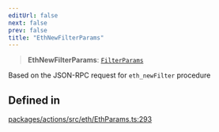 ```yaml
---
editUrl: false
next: false
prev: false
title: "EthNewFilterParams"
---
```


> **EthNewFilterParams**: [`FilterParams`](/reference/tevm/actions/type-aliases/filterparams/)

Based on the JSON-RPC request for `eth_newFilter` procedure

## Defined in

[packages/actions/src/eth/EthParams.ts:293](https://github.com/evmts/tevm-monorepo/blob/main/packages/actions/src/eth/EthParams.ts#L293)
